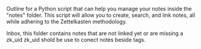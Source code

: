 Outline for a Python script that can help you manage your notes inside the "notes" folder. This script will allow you to create, search, and link notes, all while adhering to the Zettelkasten methodology.


Inbox, this folder contains notes that are not linked yet or are missing a zk_uid
zk_uid shold be use to conect notes beside tags.